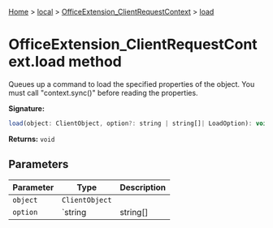 [Home](./index) &gt; [local](local.md) &gt; [OfficeExtension\_ClientRequestContext](local.officeextension_clientrequestcontext.md) &gt; [load](local.officeextension_clientrequestcontext.load.md)

# OfficeExtension\_ClientRequestContext.load method

Queues up a command to load the specified properties of the object. You must call "context.sync()" before reading the properties.

**Signature:**
```javascript
load(object: ClientObject, option?: string | string[]| LoadOption): void;
```
**Returns:** `void`

## Parameters

|  Parameter | Type | Description |
|  --- | --- | --- |
|  `object` | `ClientObject` |  |
|  `option` | `string | string[]| LoadOption` |  |

